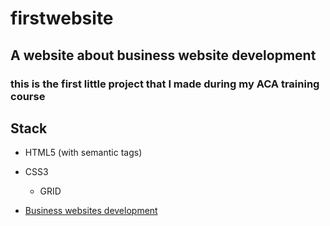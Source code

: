 # firstwebsite
## A website about business website development

### this is the first little project that I made  during my ACA training course
 
 ## Stack
  * HTML5 (with semantic tags)
  * CSS3
     * GRID
     
     
 * [Business websites development](https://nairayeg.github.io/firstwebsite/) 
